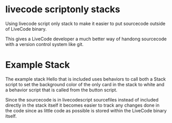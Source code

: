 # livecode scriptonly stacks

Using livecode script only stack to make it easier to put sourcecode outside of LiveCode binary.

This gives a LiveCode developer a much better way of handong sourcecode with a version control system like git.

# Example Stack

The example stack Hello that is included uses behaviors to call both a Stack script to set the background color of the only card in the stack to white and a behavior script that is called from the button script.

Since the sourcecode is in livecodescript sourcefiles instead of included directly in the stack itself it becomes easier to track any changes done in the code since as little code as possible is stored within the LiveCode binary itself.

